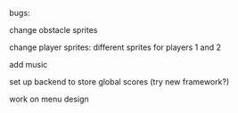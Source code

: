 bugs:

change obstacle sprites

change player sprites: different sprites for players 1 and 2

add music

set up backend to store global scores (try new framework?)

work on menu design
